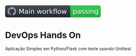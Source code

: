 [![devlopslab Actions Status](https://github.com/felippevance/devopslab/blob/main/.github/workflows/badge.svg)](https://github.com/felippevance/devopslab/actions)
# DevOps Hands On
Aplicação Simples em Python/Flask com teste usando Unittest